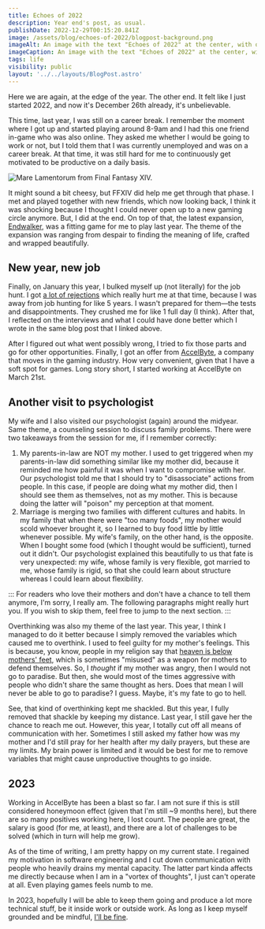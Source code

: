 ```yaml
---
title: Echoes of 2022
description: Year end's post, as usual.
publishDate: 2022-12-29T00:15:20.841Z
image: /assets/blog/echoes-of-2022/blogpost-background.png
imageAlt: An image with the text "Echoes of 2022" at the center, with other faded "2022" words all over the place.
imageCaption: An image with the text "Echoes of 2022" at the center, with other faded "2022" words all over the place.
tags: life
visibility: public
layout: '../../layouts/BlogPost.astro'
---
```


Here we are again, at the edge of the year. The other end. It felt like I just started 2022, and now it's December 26th already, it's unbelievable.

This time, last year, I was still on a career break. I remember the moment where I got up and started playing around 8-9am and I had this one friend in-game who was also online. They asked me whether I would be going to work or not, but I told them that I was currently unemployed and was on a career break. At that time, it was still hard for me to continuously get motivated to be productive on a daily basis.

![Mare Lamentorum from Final Fantasy XIV.](/assets/blog/echoes-of-2022/ffxiv_12072021_183147_148.png)

It might sound a bit cheesy, but FFXIV did help me get through that phase. I met and played together with new friends, which now looking back, I think it was shocking because I thought I could never open up to a new gaming circle anymore. But, I did at the end. On top of that, the latest expansion, [Endwalker](https://na.finalfantasyxiv.com/endwalker), was a fitting game for me to play last year. The theme of the expansion was ranging from despair to finding the meaning of life, crafted and wrapped beautifully.

## New year, new job

Finally, on January this year, I bulked myself up (not literally) for the job hunt. I got [a lot of rejections](https://imballinst.dev/blog/not-good-enough) which really hurt me at that time, because I was away from job hunting for like 5 years. I wasn't prepared for them—the tests and disappointments. They crushed me for like 1 full day (I think). After that, I reflected on the interviews and what I could have done better which I wrote in the same blog post that I linked above.

After I figured out what went possibly wrong, I tried to fix those parts and go for other opportunities. Finally, I got an offer from [AccelByte](https://accelbyte.io/), a company that moves in the gaming industry. How very convenient, given that I have a soft spot for games. Long story short, I started working at AccelByte on March 21st.

## Another visit to psychologist

My wife and I also visited our psychologist (again) around the midyear. Same theme, a counseling session to discuss family problems. There were two takeaways from the session for me, if I remember correctly:

1. My parents-in-law are NOT my mother. I used to get triggered when my parents-in-law did something similar like my mother did, because it reminded me how painful it was when I want to compromise with her. Our psychologist told me that I should try to "disassociate" actions from people. In this case, if people are doing what my mother did, then I should see them as themselves, not as my mother. This is because doing the latter will "poison" my perception at that moment.
2. Marriage is merging two families with different cultures and habits. In my family that when there were "too many foods", my mother would scold whoever brought it, so I learned to buy food little by little whenever possible. My wife's family, on the other hand, is the opposite. When I bought some food (which I thought would be sufficient), turned out it didn't. Our psychologist explained this beautifully to us that fate is very unexpected: my wife, whose family is very flexible, got married to me, whose family is rigid, so that she could learn about structure whereas I could learn about flexibility.

:::
For readers who love their mothers and don't have a chance to tell them anymore, I'm sorry, I really am. The following paragraphs might really hurt you. If you wish to skip them, feel free to jump to the next section.
:::

Overthinking was also my theme of the last year. This year, I think I managed to do it better because I simply removed the variables which caused me to overthink. I used to feel guilty for my mother's feelings. This is because, you know, people in my religion say that [heaven is below mothers' feet](https://www.abuaminaelias.com/dailyhadithonline/2012/07/19/jannah-is-under-her-feet/), which is sometimes "misused" as a weapon for mothers to defend themselves. So, I _thought_ if my mother was angry, then I would not go to paradise. But then, she would most of the times aggressive with people who didn't share the same thought as hers. Does that mean I will never be able to go to paradise? I guess. Maybe, it's my fate to go to hell.

See, that kind of overthinking kept me shackled. But this year, I fully removed that shackle by keeping my distance. Last year, I still gave her the chance to reach me out. However, this year, I totally cut off all means of communication with her. Sometimes I still asked my father how was my mother and I'd still pray for her health after my daily prayers, but these are my limits. My brain power is limited and it would be best for me to remove variables that might cause unproductive thoughts to go inside.

## 2023

Working in AccelByte has been a blast so far. I am not sure if this is still considered honeymoon effect (given that I'm still ~9 months here), but there are so many positives working here, I lost count. The people are great, the salary is good (for me, at least), and there are a lot of challenges to be solved (which in turn will help me grow).

As of the time of writing, I am pretty happy on my current state. I regained my motivation in software engineering and I cut down communication with people who heavily drains my mental capacity. The latter part kinda affects me directly because when I am in a "vortex of thoughts", I just can't operate at all. Even playing games feels numb to me.

In 2023, hopefully I will be able to keep them going and produce a lot more technical stuff, be it inside work or outside work. As long as I keep myself grounded and be mindful, [I'll be fine](https://www.thoughtco.com/daijoubu-simple-japanese-phrases-2028353).

